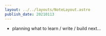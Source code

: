 ```yaml
---
layout: ../../layouts/NoteLayout.astro
publish_date: 20210113
---
```


- planning what to learn / write / build next...
